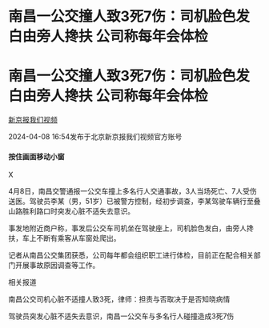 # 南昌一公交撞人致3死7伤：司机脸色发白由旁人搀扶 公司称每年会体检

# 南昌一公交撞人致3死7伤：司机脸色发白由旁人搀扶 公司称每年会体检

[](https://news.qq.com/omn/author/8QMf3nha7IQcuT%2Fa)

[新京报我们视频](https://news.qq.com/omn/author/8QMf3nha7IQcuT%2Fa)

2024-04-08 16:54发布于北京新京报我们视频官方账号

#### 按住画面移动小窗

X

4月8日，南昌交警通报一公交车撞上多名行人交通事故，3人当场死亡、7人受伤送医。驾驶员李某（男，51岁）已被警方控制，经初步调查，李某驾驶车辆行至叠山路胜利路口时突发心脏不适失去意识。

事发地附近商户称，事发后公交车司机坐在驾驶座上，司机脸色发白，由旁人搀扶，车上不断有乘客从车窗处爬出。

记者从南昌公交集团获悉，公司每年都会组织职工进行体检，目前正在配合相关部门开展事故原因调查等工作。

相关报道

南昌公交司机心脏不适撞人致3死，律师：担责与否取决于是否知晓病情

驾驶员突发心脏不适失去意识，南昌一公交车与多名行人碰撞造成3死7伤

